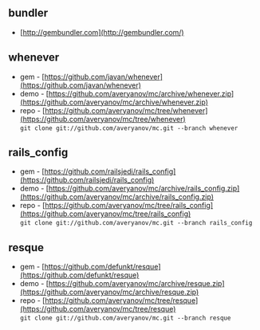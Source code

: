 ## bundler
* [http://gembundler.com](http://gembundler.com/)

## whenever
* gem - [https://github.com/javan/whenever](https://github.com/javan/whenever)
* demo - [https://github.com/averyanov/mc/archive/whenever.zip](https://github.com/averyanov/mc/archive/whenever.zip)
* repo - [https://github.com/averyanov/mc/tree/whenever](https://github.com/averyanov/mc/tree/whenever)  
`git clone git://github.com/averyanov/mc.git --branch whenever`

## rails_config
* gem - [https://github.com/railsjedi/rails_config](https://github.com/railsjedi/rails_config)
* demo - [https://github.com/averyanov/mc/archive/rails_config.zip](https://github.com/averyanov/mc/archive/rails_config.zip)
* repo - [https://github.com/averyanov/mc/tree/rails_config](https://github.com/averyanov/mc/tree/rails_config)  
`git clone git://github.com/averyanov/mc.git --branch rails_config`

## resque
* gem - [https://github.com/defunkt/resque](https://github.com/defunkt/resque)
* demo - [https://github.com/averyanov/mc/archive/resque.zip](https://github.com/averyanov/mc/archive/resque.zip)
* repo - [https://github.com/averyanov/mc/tree/resque](https://github.com/averyanov/mc/tree/resque)  
`git clone git://github.com/averyanov/mc.git --branch resque`

